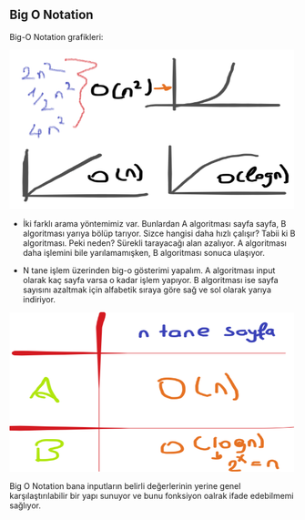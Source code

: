 ## Big O Notation
Big-O Notation grafikleri:

<img src="https://raw.githubusercontent.com/Kodluyoruz/taskforce/main/veri-yapilari-algoritmalar/big-o/figures/big-o-grafik.png" alt="big-o grafik" width="500" height="280"> <br>

- İki farklı arama yöntemimiz var. Bunlardan A algoritması sayfa sayfa, B algoritması yarıya bölüp tarıyor. Sizce hangisi daha hızlı çalışır? Tabii ki B algoritması. Peki neden? Sürekli tarayacağı alan azalıyor. A algoritması daha işlemini bile yarılamamışken, B algoritması sonuca ulaşıyor.

- N tane işlem üzerinden big-o gösterimi yapalım. A algoritması input olarak kaç sayfa varsa o kadar işlem yapıyor. B algoritması ise sayfa sayısını azaltmak için alfabetik sıraya göre sağ ve sol olarak yarıya indiriyor.

<img src="https://raw.githubusercontent.com/Kodluyoruz/taskforce/main/veri-yapilari-algoritmalar/big-o/figures/big-o.png" alt="big-o yazım " width="500" height="280"> <br>

Big O Notation bana inputların belirli değerlerinin yerine genel karşılaştırılabilir bir yapı sunuyor ve bunu fonksiyon oalrak ifade edebilmemi sağlıyor.